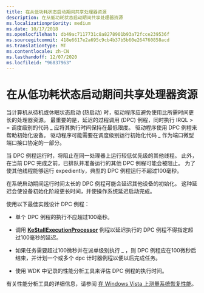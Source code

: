 ```yaml
---
title: 在从低功耗状态启动期间共享处理器资源
description: 在从低功耗状态启动期间共享处理器资源
ms.localizationpriority: medium
ms.date: 10/17/2018
ms.openlocfilehash: db49ac7117731c8a8278901b93a72fcce239536f
ms.sourcegitcommit: 418e6617e2a695c9cb4b37b5b60e264760858acd
ms.translationtype: MT
ms.contentlocale: zh-CN
ms.lasthandoff: 12/07/2020
ms.locfileid: "96837963"
---
```

# <a name="sharing-processor-resources-during-startup-from-a-low-power-state"></a>在从低功耗状态启动期间共享处理器资源


当计算机从待机或休眠状态启动 (热启动) 时，驱动程序应避免使用比所需时间更长的处理器资源。 最重要的是，延迟的过程调用 (DPC) 例程，同时执行 IRQL &gt; = 调度级别的代码 \_ 应将其执行时间保持在最低限度。 驱动程序使用 DPC 例程来帮助初始化设备。 驱动程序可能需要在调度级别运行初始化代码 \_ 作为端口微型端口接口协定的一部分。

当 DPC 例程运行时，将阻止在同一处理器上运行较低优先级的其他线程。 此外，在当前 DPC 完成之前，已排队并准备运行的其他 DPC 例程可能会被阻止。 为了使其他线程能够运行 expediently，典型的 DPC 例程运行不超过100毫秒。

在系统启动期间运行时间太长的 DPC 例程可能会延迟其他设备的初始化。 这种延迟会使设备初始化阶段更长时间，并使操作系统延迟启动完成。

使用以下最佳实践设计 DPC 例程：

-   单个 DPC 例程的执行不应超过100毫秒。

-   调用 [**KeStallExecutionProcessor**](/windows-hardware/drivers/ddi/ntifs/nf-ntifs-kestallexecutionprocessor) 例程以延迟执行的 DPC 例程不得指定超过100毫秒的延迟。

-   如果任务需要超过100微秒并在派单级别执行 \_ ，则 DPC 例程应在100微秒后结束，并计划一个或多个 dpc 计时器例程以便以后完成任务。

-   使用 WDK 中记录的性能分析工具来评估 DPC 例程的执行时间。

有关性能分析工具的详细信息，请参阅 [在 Windows Vista 上测量系统恢复性能](https://go.microsoft.com/fwlink/p/?linkid=69964)。

 


